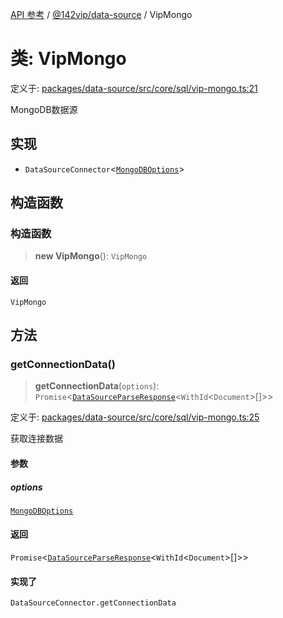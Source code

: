 [API 参考](../wiki/Home) / [@142vip/data-source](../wiki/@142vip.data-source) / VipMongo

# 类: VipMongo

定义于: [packages/data-source/src/core/sql/vip-mongo.ts:21](https://github.com/142vip/core-x/blob/567cadf3a9f5104aada595325cfb94d08a88f92f/packages/data-source/src/core/sql/vip-mongo.ts#L21)

MongoDB数据源

## 实现

- `DataSourceConnector`\<[`MongoDBOptions`](../wiki/@142vip.data-source.%E6%8E%A5%E5%8F%A3.MongoDBOptions)\>

## 构造函数

### 构造函数

> **new VipMongo**(): `VipMongo`

#### 返回

`VipMongo`

## 方法

### getConnectionData()

> **getConnectionData**(`options`): `Promise`\<[`DataSourceParseResponse`](../wiki/@142vip.data-source.%E6%8E%A5%E5%8F%A3.DataSourceParseResponse)\<`WithId`\<`Document`\>[]\>\>

定义于: [packages/data-source/src/core/sql/vip-mongo.ts:25](https://github.com/142vip/core-x/blob/567cadf3a9f5104aada595325cfb94d08a88f92f/packages/data-source/src/core/sql/vip-mongo.ts#L25)

获取连接数据

#### 参数

##### options

[`MongoDBOptions`](../wiki/@142vip.data-source.%E6%8E%A5%E5%8F%A3.MongoDBOptions)

#### 返回

`Promise`\<[`DataSourceParseResponse`](../wiki/@142vip.data-source.%E6%8E%A5%E5%8F%A3.DataSourceParseResponse)\<`WithId`\<`Document`\>[]\>\>

#### 实现了

`DataSourceConnector.getConnectionData`
